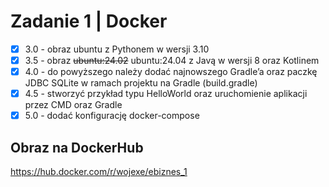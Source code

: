 # Zadanie 1 | Docker

- [x] 3.0 - obraz ubuntu z Pythonem w wersji 3.10
- [x] 3.5 - obraz ~~ubuntu:24.02~~ ubuntu:24.04 z Javą w wersji 8 oraz Kotlinem
- [x] 4.0 - do powyższego należy dodać najnowszego Gradle’a oraz paczkę JDBC SQLite w ramach projektu na Gradle (build.gradle)
- [x] 4.5 - stworzyć przykład typu HelloWorld oraz uruchomienie aplikacji przez CMD oraz Gradle
- [x] 5.0 - dodać konfigurację docker-compose

## Obraz na DockerHub

https://hub.docker.com/r/wojexe/ebiznes_1
